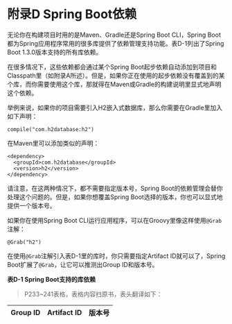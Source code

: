 # 附录D Spring Boot依赖

无论你在构建项目时用的是Maven、Gradle还是Spring Boot CLI，Spring Boot都为Spring应用程序常用的很多库提供了依赖管理支持功能。表D-1列出了Spring Boot 1.3.0版本支持的所有库依赖。

在很多情况下，这些依赖都会通过某个Spring Boot起步依赖自动添加到项目和Classpath里（如附录A所述）。但是，如果你正在使用的起步依赖没有覆盖到的某个库，而你需要使用这个库，那就得在Maven或Gradle的构建说明里显式地声明这个依赖。

举例来说，如果你的项目需要引入H2嵌入式数据库，那么你需要在Gradle里加入如下声明：
```
compile("com.h2database:h2")
```
在Maven里可以添加类似的声明：
```
<dependency>
  <groupId>com.h2database</groupId>
  <version>h2</version>
</dependency>
```
请注意，在这两种情况下，都不需要指定版本号，Spring Boot的依赖管理会替你处理这个问题的。但是，如果你想覆盖Spring Boot选择的版本，你也可以显式地提供一个版本号。

如果你在使用Spring Boot CLI运行应用程序，可以在Groovy里像这样使用`@Grab`注解：
```
@Grab("h2")
```
在使用`@Grab`注解引入表D-1里的库时，你只需要指定Artifact ID就可以了，Spring Boot扩展了`@Grab`，让它可以推测出Group ID和版本号。

__表D-1 Spring Boot支持的库依赖__

> P233~241表格，表格内容扫原书，表头翻译如下：

| Group ID | Artifact ID | 版本号 |
|----------|-------------|-------|
